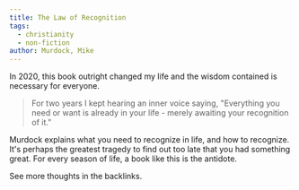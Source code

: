 ```yaml
---
title: The Law of Recognition
tags:
  - christianity
  - non-fiction
author: Murdock, Mike
---
```

In 2020, this book outright changed my life and the wisdom contained is necessary for everyone.

> For two years I kept hearing an inner voice saying, "Everything you need or want is already in your life - merely awaiting your recognition of it."

Murdock explains what you need to recognize in life, and how to recognize. It's perhaps the greatest tragedy to find out too late that you had something great. For every season of life, a book like this is the antidote.


See more thoughts in the backlinks.